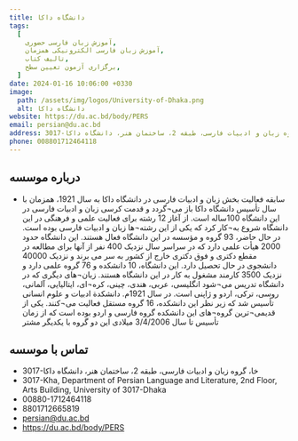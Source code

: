 ```yaml
---
title: دانشگاه داکا
tags:
  [
    آموزش زبان فارسی حضوری,
    آموزش زبان فارسی الکترونیکی همزمان,
    تالیف کتاب,
    برگزاری آزمون تعیین سطح,
  ]
date: 2024-01-16 10:06:00 +0330
image:
  path: /assets/img/logos/University-of-Dhaka.png
  alt: دانشگاه داکا
website: https://du.ac.bd/body/PERS
email: persian@du.ac.bd
address: 3017-خا، گروه زبان و ادبیات فارسی، طبقه 2، ساختمان هنر، دانشگاه داکا
phone: 008801712464118
---
```


## درباره موسسه

- سابقه فعالیت بخش زبان و ادبیات فارسی در دانشگاه داکا به سال 1921، همزمان با سال تأسیس دانشگاه داکا باز می¬گردد و قدمت کرسی زبان و ادبیات فارسی در این دانشگاه 100ساله است. از آغاز 12 رشته برای فعالیت علمی و فرهنگی در این دانشگاه شروع به¬کار کرد که یکی از این رشته¬ها زبان و ادبیات فارسی بوده است. در حال حاضر، 93 گروه و مؤسسه در این دانشگاه فعال هستند. این دانشگاه حدود 2000 هیأت علمی دارد که در سراسر سال نزدیک 400 نفر از آنها برای مطالعه در مقطع دکتری و فوق دکتری خارج از کشور به سر می برند و نزدیک 40000 دانشجوی در حال تحصیل دارد. این دانشگاه، 10 دانشکده و 76 گروه علمی دارد و نزدیک 3500 کارمند مشغول به کار در این دانشگاه هستند. زبان¬های دیگری که در دانشگاه تدریس می¬شود انگلیسی، عربی، هندی، چینی، کره¬ای، ایتالیایی، آلمانی، روسی، ترکی، اردو و ژاپنی است. در سال 1921م. دانشکدة ادبیات و علوم انسانی تأسیس شد که زیر نظر این دانشکده، 16 گروه مستقل فعالیت می¬کنند. یکی از قدیمی¬ترین گروه¬های این دانشکده گروه فارسی و اردو بوده است که از زمان تأسیس تا سال 3/4/2006 میلادی این دو گروه با یکدیگر مشتر

## تماس با موسسه

- 3017-خا، گروه زبان و ادبیات فارسی، طبقه 2، ساختمان هنر، دانشگاه داکا
- 3017-Kha, Department of Persian Language and Literature, 2nd Floor, Arts Building, University of 3017-Dhaka
- 00880-1712464118
- 8801712665819
- persian@du.ac.bd
- https://du.ac.bd/body/PERS
